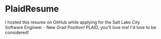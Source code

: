 # PlaidResume
I hosted this resume on GitHub while applying for the Salt Lake City Software Engineer - New Grad Position! PLAID, you'll love me! I'd love to be considered!
